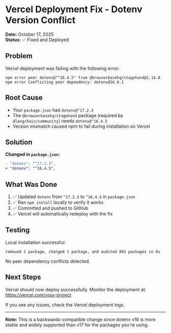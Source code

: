 # Vercel Deployment Fix - Dotenv Version Conflict

**Date:** October 17, 2025  
**Status:** ✅ Fixed and Deployed

## Problem

Vercel deployment was failing with the following error:

```
npm error peer dotenv@"^16.4.5" from @browserbasehq/stagehand@1.14.0
npm error Conflicting peer dependency: dotenv@16.6.1
```

## Root Cause

- Your `package.json` had `dotenv@^17.2.3`
- The `@browserbasehq/stagehand` package (required by `@langchain/community`) needs `dotenv@^16.4.5`
- Version mismatch caused npm to fail during installation on Vercel

## Solution

**Changed in `package.json`:**
```diff
- "dotenv": "^17.2.3",
+ "dotenv": "^16.4.5",
```

## What Was Done

1. ✅ Updated `dotenv` from `^17.2.3` to `^16.4.5` in `package.json`
2. ✅ Ran `npm install` locally to verify it works
3. ✅ Committed and pushed to GitHub
4. ✅ Vercel will automatically redeploy with the fix

## Testing

Local installation successful:
```
removed 1 package, changed 1 package, and audited 893 packages in 6s
```

No peer dependency conflicts detected.

## Next Steps

Vercel should now deploy successfully. Monitor the deployment at:
https://vercel.com/your-project

If you see any issues, check the Vercel deployment logs.

---

**Note:** This is a backwards-compatible change since dotenv v16 is more stable and widely supported than v17 for the packages you're using.
